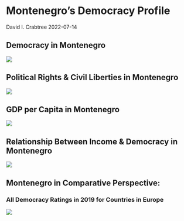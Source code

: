 Montenegro’s Democracy Profile
================
David I. Crabtree
2022-07-14

## Democracy in Montenegro

![](C:\Users\David\Desktop\PROGRA~1\FILESA~1\DEMOCR~1\reports\MONTEN~1/figure-gfm/Demscore-1.png)<!-- -->

## Political Rights & Civil Liberties in Montenegro

![](C:\Users\David\Desktop\PROGRA~1\FILESA~1\DEMOCR~1\reports\MONTEN~1/figure-gfm/Political%20Rights%20&%20Civil%20Libs-1.png)<!-- -->

## GDP per Capita in Montenegro

![](C:\Users\David\Desktop\PROGRA~1\FILESA~1\DEMOCR~1\reports\MONTEN~1/figure-gfm/GDP%20per%20Capita-1.png)<!-- -->

## Relationship Between Income & Democracy in Montenegro

![](C:\Users\David\Desktop\PROGRA~1\FILESA~1\DEMOCR~1\reports\MONTEN~1/figure-gfm/Income%20&%20Dem-1.png)<!-- -->

## Montenegro in Comparative Perspective:

### All Democracy Ratings in 2019 for Countries in Europe

![](C:\Users\David\Desktop\PROGRA~1\FILESA~1\DEMOCR~1\reports\MONTEN~1/figure-gfm/Democracy%20in%20Comparative%20Perspective-1.png)<!-- -->
